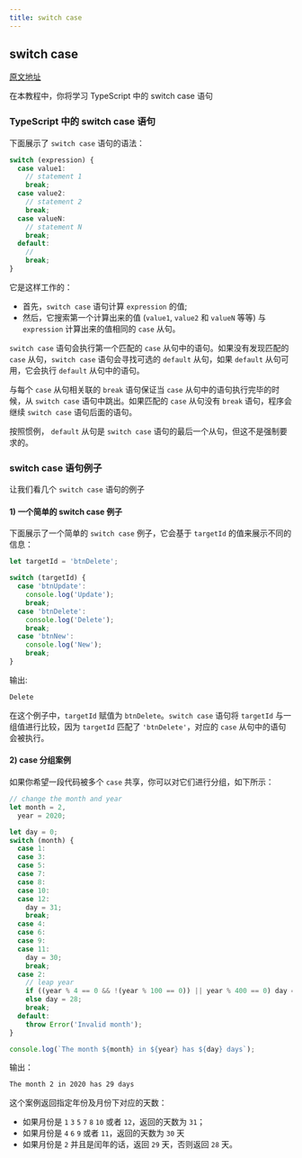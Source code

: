```yaml
---
title: switch case
---
```


## switch case

[原文地址](https://www.typescripttutorial.net/typescript-tutorial/typescript-switch-case/)

在本教程中，你将学习 TypeScript 中的 switch case 语句

### TypeScript 中的 switch case 语句

下面展示了 `switch case` 语句的语法：

```ts
switch (expression) {
  case value1:
    // statement 1
    break;
  case value2:
    // statement 2
    break;
  case valueN:
    // statement N
    break;
  default:
    //
    break;
}
```

它是这样工作的：

- 首先，`switch case` 语句计算 `expression` 的值;
- 然后，它搜索第一个计算出来的值 (`value1`, `value2` 和 `valueN` 等等) 与 `expression` 计算出来的值相同的 `case` 从句。

`switch case` 语句会执行第一个匹配的 `case` 从句中的语句。如果没有发现匹配的 `case` 从句，`switch case` 语句会寻找可选的 `default` 从句，如果 `default` 从句可用，它会执行 `default` 从句中的语句。

与每个 `case` 从句相关联的 `break` 语句保证当 `case` 从句中的语句执行完毕的时候，从 `switch case` 语句中跳出。如果匹配的 `case` 从句没有 `break` 语句，程序会继续 `switch case` 语句后面的语句。

按照惯例， `default` 从句是 `switch case` 语句的最后一个从句，但这不是强制要求的。

### switch case 语句例子

让我们看几个 `switch case` 语句的例子

#### 1) 一个简单的 switch case 例子

下面展示了一个简单的 `switch case` 例子，它会基于 `targetId` 的值来展示不同的信息：

```ts
let targetId = 'btnDelete';

switch (targetId) {
  case 'btnUpdate':
    console.log('Update');
    break;
  case 'btnDelete':
    console.log('Delete');
    break;
  case 'btnNew':
    console.log('New');
    break;
}
```

输出:

```sh
Delete
```

在这个例子中，`targetId` 赋值为 `btnDelete`。`switch case` 语句将 `targetId` 与一组值进行比较，因为 `targetId` 匹配了 `'btnDelete'`，对应的 `case` 从句中的语句会被执行。

#### 2) case 分组案例

如果你希望一段代码被多个 `case` 共享，你可以对它们进行分组，如下所示：

```ts
// change the month and year
let month = 2,
  year = 2020;

let day = 0;
switch (month) {
  case 1:
  case 3:
  case 5:
  case 7:
  case 8:
  case 10:
  case 12:
    day = 31;
    break;
  case 4:
  case 6:
  case 9:
  case 11:
    day = 30;
    break;
  case 2:
    // leap year
    if ((year % 4 == 0 && !(year % 100 == 0)) || year % 400 == 0) day = 29;
    else day = 28;
    break;
  default:
    throw Error('Invalid month');
}

console.log(`The month ${month} in ${year} has ${day} days`);
```

输出：

```sh
The month 2 in 2020 has 29 days
```

这个案例返回指定年份及月份下对应的天数：

- 如果月份是 `1` `3` `5` `7` `8` `10` 或者 `12`，返回的天数为 `31`；
- 如果月份是 `4` `6` `9` 或者 `11`，返回的天数为 `30` 天
- 如果月份是 `2` 并且是闰年的话，返回 `29` 天，否则返回 `28` 天。
